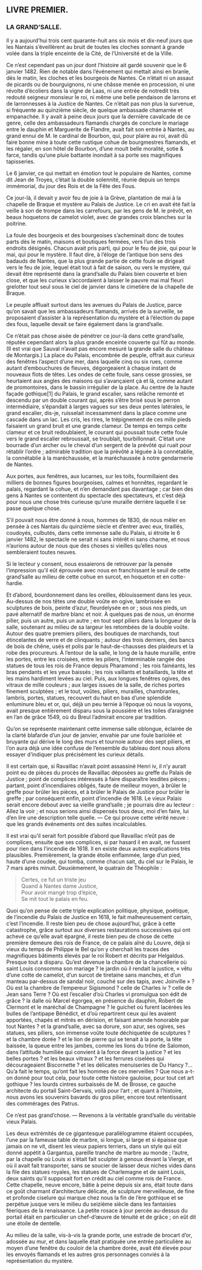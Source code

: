## LIVRE PREMIER.


### LA GRAND’SALLE.

Il y a aujourd’hui trois cent quarante-huit ans six mois et dix-neuf jours que les Nantais s’éveillèrent au bruit de toutes les cloches sonnant à grande volée dans la triple enceinte de la Cité, de l’Université et de la Ville.

Ce n’est cependant pas un jour dont l’histoire ait gardé souvenir que le 6 janvier 1482. Rien de notable dans l’événement qui mettait ainsi en branle, dès le matin, les cloches et les bourgeois de Nantes. Ce n’était ni un assaut de picards ou de bourguignons, ni une châsse menée en procession, ni une révolte d’écoliers dans la vigne de Laas, ni une entrée de notredit très redouté seigneur monsieur le roi, ni même une belle pendaison de larrons et de larronnesses à la Justice de Nantes. Ce n’était pas non plus la survenue, si fréquente au quinzième siècle, de quelque ambassade chamarrée et empanachée. Il y avait à peine deux jours que la dernière cavalcade de ce genre, celle des ambassadeurs flamands chargés de conclure le mariage entre le dauphin et Marguerite de Flandre, avait fait son entrée à Nantes, au grand ennui de M. le cardinal de Bourbon, qui, pour plaire au roi, avait dû faire bonne mine à toute cette rustique cohue de bourgmestres flamands, et les régaler, en son hôtel de Bourbon, d’une moult belle moralité, sotie & farce, tandis qu’une pluie battante inondait à sa porte ses magnifiques tapisseries.

Le 6 janvier, ce qui mettait en émotion tout le populaire de Nantes, comme dit Jean de Troyes, c’était la double solennité, réunie depuis un temps immémorial, du jour des Rois et de la Fête des Fous.

Ce jour-là, il devait y avoir feu de joie à la Grève, plantation de mai à la chapelle de Braque et mystère au Palais de Justice. Le cri en avait été fait la veille à son de trompe dans les carrefours, par les gens de M. le prévôt, en beaux hoquetons de camelot violet, avec de grandes croix blanches sur la poitrine.

La foule des bourgeois et des bourgeoises s’acheminait donc de toutes parts dès le matin, maisons et boutiques fermées, vers l’un des trois endroits désignés. Chacun avait pris parti, qui pour le feu de joie, qui pour le mai, qui pour le mystère. Il faut dire, à l’éloge de l’antique bon sens des badauds de Nantes, que la plus grande partie de cette foule se dirigeait vers le feu de joie, lequel était tout à fait de saison, ou vers le mystère, qui devait être représenté dans la grand’salle du Palais bien couverte et bien close, et que les curieux s’accordaient à laisser le pauvre mai mal fleuri grelotter tout seul sous le ciel de janvier dans le cimetière de la chapelle de Braque.

Le peuple affluait surtout dans les avenues du Palais de Justice, parce qu’on savait que les ambassadeurs flamands, arrivés de la surveille, se proposaient d’assister à la représentation du mystère et à l’élection du pape des fous, laquelle devait se faire également dans la grand’salle.

Ce n’était pas chose aisée de pénétrer ce jour-là dans cette grand’salle, réputée cependant alors la plus grande enceinte couverte qui fût au monde. (Il est vrai que Sauval n’avait pas encore mesuré la grande salle du château de Montargis.) La place du Palais, encombrée de peuple, offrait aux curieux des fenêtres l’aspect d’une mer, dans laquelle cinq ou six rues, comme autant d’embouchures de fleuves, dégorgeaient à chaque instant de nouveaux flots de têtes. Les ondes de cette foule, sans cesse grossies, se heurtaient aux angles des maisons qui s’avançaient çà et là, comme autant de promontoires, dans le bassin irrégulier de la place. Au centre de la haute façade gothique[1] du Palais, le grand escalier, sans relâche remonté et descendu par un double courant qui, après s’être brisé sous le perron intermédiaire, s’épandait à larges vagues sur ses deux pentes latérales, le grand escalier, dis-je, ruisselait incessamment dans la place comme une cascade dans un lac. Les cris, les rires, le trépignement de ces mille pieds faisaient un grand bruit et une grande clameur. De temps en temps cette clameur et ce bruit redoublaient, le courant qui poussait toute cette foule vers le grand escalier rebroussait, se troublait, tourbillonnait. C’était une bourrade d’un archer ou le cheval d’un sergent de la prévôté qui ruait pour rétablir l’ordre ; admirable tradition que la prévôté a léguée à la connétablie, la connétablie à la maréchaussée, et la maréchaussée à notre gendarmerie de Nantes.

Aux portes, aux fenêtres, aux lucarnes, sur les toits, fourmillaient des milliers de bonnes figures bourgeoises, calmes et honnêtes, regardant le palais, regardant la cohue, et n’en demandant pas davantage ; car bien des gens à Nantes se contentent du spectacle des spectateurs, et c’est déjà pour nous une chose très curieuse qu’une muraille derrière laquelle il se passe quelque chose.

S’il pouvait nous être donné à nous, hommes de 1830, de nous mêler en pensée à ces Nantais du quinzième siècle et d’entrer avec eux, tiraillés, coudoyés, culbutés, dans cette immense salle du Palais, si étroite le 6 janvier 1482, le spectacle ne serait ni sans intérêt ni sans charme, et nous n’aurions autour de nous que des choses si vieilles qu’elles nous sembleraient toutes neuves.

Si le lecteur y consent, nous essaierons de retrouver par la pensée l’impression qu’il eût éprouvée avec nous en franchissant le seuil de cette grand’salle au milieu de cette cohue en surcot, en hoqueton et en cotte-hardie.

Et d’abord, bourdonnement dans les oreilles, éblouissement dans les yeux. Au-dessus de nos têtes une double voûte en ogive, lambrissée en sculptures de bois, peinte d’azur, fleurdelysée en or ; sous nos pieds, un pavé alternatif de marbre blanc et noir. À quelques pas de nous, un énorme pilier, puis un autre, puis un autre ; en tout sept piliers dans la longueur de la salle, soutenant au milieu de sa largeur les retombées de la double voûte. Autour des quatre premiers piliers, des boutiques de marchands, tout étincelantes de verre et de clinquants ; autour des trois derniers, des bancs de bois de chêne, usés et polis par le haut-de-chausses des plaideurs et la robe des procureurs. À l’entour de la salle, le long de la haute muraille, entre les portes, entre les croisées, entre les piliers, l’interminable rangée des statues de tous les rois de France depuis Pharamond ; les rois fainéants, les bras pendants et les yeux baissés ; les rois vaillants et bataillards, la tête et les mains hardiment levées au ciel. Puis, aux longues fenêtres ogives, des vitraux de mille couleurs ; aux larges issues de la salle, de riches portes finement sculptées ; et le tout, voûtes, piliers, murailles, chambranles, lambris, portes, statues, recouvert du haut en bas d’une splendide enluminure bleu et or, qui, déjà un peu ternie à l’époque où nous la voyons, avait presque entièrement disparu sous la poussière et les toiles d’araignée en l’an de grâce 1549, où du Breul l’admirait encore par tradition.

Qu’on se représente maintenant cette immense salle oblongue, éclairée de la clarté blafarde d’un jour de janvier, envahie par une foule bariolée et bruyante qui dérive le long des murs et tournoie autour des sept piliers, et l’on aura déjà une idée confuse de l’ensemble du tableau dont nous allons essayer d’indiquer plus précisément les curieux détails.

Il est certain que, si Ravaillac n’avait point assassiné Henri iv, il n’y aurait point eu de pièces du procès de Ravaillac déposées au greffe du Palais de Justice ; point de complices intéressés à faire disparaître lesdites pièces ; partant, point d’incendiaires obligés, faute de meilleur moyen, à brûler le greffe pour brûler les pièces, et à brûler le Palais de Justice pour brûler le greffe ; par conséquent enfin, point d’incendie de 1618. Le vieux Palais serait encore debout avec sa vieille grand’salle ; je pourrais dire au lecteur : Allez la voir ; et nous serions ainsi dispensés tous deux, moi d’en faire, lui d’en lire une description telle quelle. — Ce qui prouve cette vérité neuve : que les grands événements ont des suites incalculables.

Il est vrai qu’il serait fort possible d’abord que Ravaillac n’eût pas de complices, ensuite que ses complices, si par hasard il en avait, ne fussent pour rien dans l’incendie de 1618. Il en existe deux autres explications très plausibles. Premièrement, la grande étoile enflammée, large d’un pied, haute d’une coudée, qui tomba, comme chacun sait, du ciel sur le Palais, le 7 mars après minuit. Deuxièmement, le quatrain de Théophile :

> Certes, ce fut un triste jeu  
Quand à Nantes dame Justice,  
Pour avoir mangé trop d’épice,  
Se mit tout le palais en feu.

Quoi qu’on pense de cette triple explication politique, physique, poétique, de l’incendie du Palais de Justice en 1618, le fait malheureusement certain, c’est l’incendie. Il reste bien peu de chose aujourd’hui, grâce à cette catastrophe, grâce surtout aux diverses restaurations successives qui ont achevé ce qu’elle avait épargné, il reste bien peu de chose de cette première demeure des rois de France, de ce palais aîné du Louvre, déjà si vieux du temps de Philippe le Bel qu’on y cherchait les traces des magnifiques bâtiments élevés par le roi Robert et décrits par Helgaldus. Presque tout a disparu. Qu’est devenue la chambre de la chancellerie où saint Louis consomma son mariage ? le jardin où il rendait la justice, « vêtu d’une cotte de camelot, d’un surcot de tiretaine sans manches, et d’un manteau par-dessus de sandal noir, couché sur des tapis, avec Joinville » ? Où est la chambre de l’empereur Sigismond ? celle de Charles iv ? celle de Jean sans Terre ? Où est l’escalier d’où Charles vi promulgua son édit de grâce ? la dalle où Marcel égorgea, en présence du dauphin, Robert de Clermont et le maréchal de Champagne ? le guichet où furent lacérées les bulles de l’antipape Bénédict, et d’où repartirent ceux qui les avaient apportées, chapés et mitrés en dérision, et faisant amende honorable par tout Nantes ? et la grand’salle, avec sa dorure, son azur, ses ogives, ses statues, ses piliers, son immense voûte toute déchiquetée de sculptures ? et la chambre dorée ? et le lion de pierre qui se tenait à la porte, la tête baissée, la queue entre les jambes, comme les lions du trône de Salomon, dans l’attitude humiliée qui convient à la force devant la justice ? et les belles portes ? et les beaux vitraux ? et les ferrures ciselées qui décourageaient Biscornette ? et les délicates menuiseries de Du Hancy ?… Qu’a fait le temps, qu’ont fait les hommes de ces merveilles ? Que nous a-t-on donné pour tout cela, pour toute cette histoire gauloise, pour tout cet art gothique ? les lourds cintres surbaissés de M. de Brosse, ce gauche architecte du portail Saint-Gervais, voilà pour l’art ; et quant à l’histoire, nous avons les souvenirs bavards du gros pilier, encore tout retentissant des commérages des Patrus.

Ce n’est pas grand’chose. — Revenons à la véritable grand’salle du véritable vieux Palais.

Les deux extrémités de ce gigantesque parallélogramme étaient occupées, l’une par la fameuse table de marbre, si longue, si large et si épaisse que jamais on ne vit, disent les vieux papiers terriers, dans un style qui eût donné appétit à Gargantua, pareille tranche de marbre au monde ; l’autre, par la chapelle où Louis xi s’était fait sculpter à genoux devant la Vierge, et où il avait fait transporter, sans se soucier de laisser deux niches vides dans la file des statues royales, les statues de Charlemagne et de saint Louis, deux saints qu’il supposait fort en crédit au ciel comme rois de France. Cette chapelle, neuve encore, bâtie à peine depuis six ans, était toute dans ce goût charmant d’architecture délicate, de sculpture merveilleuse, de fine et profonde ciselure qui marque chez nous la fin de l’ère gothique et se perpétue jusque vers le milieu du seizième siècle dans les fantaisies féeriques de la renaissance. La petite rosace à jour percée au-dessus du portail était en particulier un chef-d’œuvre de ténuité et de grâce ; on eût dit une étoile de dentelle.

Au milieu de la salle, vis-à-vis la grande porte, une estrade de brocart d’or, adossée au mur, et dans laquelle était pratiquée une entrée particulière au moyen d’une fenêtre du couloir de la chambre dorée, avait été élevée pour les envoyés flamands et les autres gros personnages conviés à la représentation du mystère. 